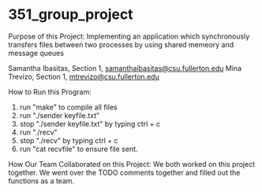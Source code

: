 # 351_group_project
Purpose of this Project: Implementing an application which synchronously transfers files between two processes by using shared memeory and message queues

Samantha Ibasitas, Section 1, samanthaibasitas@csu.fullerton.edu
Mina Trevizo, Section 1, mtrevizo@csu.fullerton.edu 

How to Run this Program: 
1. run "make" to compile all files 
2. run "./sender keyfile.txt"
3. stop "./sender keyfile.txt" by typing ctrl + c 
4. run "./recv" 
5. stop "./recv" by typing ctrl + c
6. run "cat recvfile" to ensure file sent. 

How Our Team Collaborated on this Project: 
We both worked on this project together. We went over the TODO comments together and filled out the functions as a team. 
